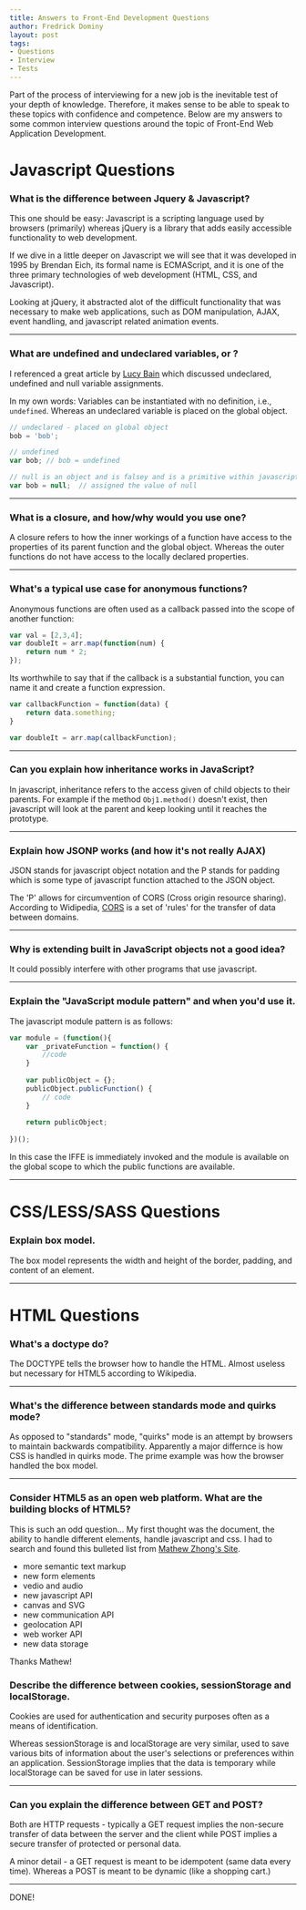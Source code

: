 ```yaml
---
title: Answers to Front-End Development Questions
author: Fredrick Dominy
layout: post
tags:
- Questions
- Interview
- Tests
---
```


Part of the process of interviewing for a new job is the inevitable test of your depth of knowledge. Therefore, it makes sense to be able to speak to these topics with confidence and competence. Below are my answers to some common interview questions around the topic of Front-End Web Application Development.
    
# Javascript Questions
    
### What is the difference between Jquery & Javascript? 

This one should be easy: Javascript is a scripting language used by browsers (primarily) whereas jQuery is a library that adds easily accessible functionality to web development.

If we dive in a little deeper on Javascript we will see that it was developed in 1995 by Brendan Eich, its formal name is ECMAScript, and it is one of the three primary technologies of web development (HTML, CSS, and Javascript).

Looking at jQuery, it abstracted alot of the difficult functionality that was necessary to make web applications, such as DOM manipulation, AJAX, event handling, and javascript related animation events. 

___

### What are undefined and undeclared variables, or ?

I referenced a great article by [Lucy Bain](http://lucybain.com/blog/2014/null-undefined-undeclared/) which discussed undeclared, undefined and null variable assignments. 

In my own words: Variables can be instantiated with no definition, i.e., `undefined`.  Whereas an undeclared variable is placed on the global object.

```javascript
// undeclared - placed on global object
bob = 'bob';

// undefined
var bob; // bob = undefined

// null is an object and is falsey and is a primitive within javascript
var bob = null;  // assigned the value of null
```
___

### What is a closure, and how/why would you use one? 

A closure refers to how the inner workings of a function have access to the properties of its parent function and the global object. Whereas the outer functions do not have access to the locally declared properties.

___

### What's a typical use case for anonymous functions? 

Anonymous functions are often used as a callback passed into the scope of another function: 

```javascript
var val = [2,3,4];
var doubleIt = arr.map(function(num) {
    return num * 2; 
});
```

Its worthwhile to say that if the callback is a substantial function, you can name it and create a function expression.

```javascript
var callbackFunction = function(data) {
    return data.something;
}

var doubleIt = arr.map(callbackFunction);
```
___

### Can you explain how inheritance works in JavaScript? 

In javascript, inheritance refers to the access given of child objects to their parents. For example if the method `Obj1.method()` doesn't exist, then javascript will look at the parent and keep looking until it reaches the prototype.

___

### Explain how JSONP works (and how it's not really AJAX) 

JSON stands for javascript object notation and the P stands for padding which is some type of javascript function attached to the JSON object. 

The 'P' allows for circumvention of CORS (Cross origin resource sharing). According to Widipedia, [CORS](https://en.wikipedia.org/wiki/Cross-origin_resource_sharing) is a set of 'rules' for the transfer of data between domains.

___

### Why is extending built in JavaScript objects not a good idea? 

It could possibly interfere with other programs that use javascript.

___

### Explain the "JavaScript module pattern" and when you'd use it. 

The javascript module pattern is as follows:

```javascript
var module = (function(){
    var _privateFunction = function() {
        //code
    }
    
    var publicObject = {};
    publicObject.publicFunction() {
        // code
    }
    
    return publicObject;
    
})(); 
```

In this case the IFFE is immediately invoked and the module is available on the global scope to which the public functions are available.

___

# CSS/LESS/SASS Questions

### Explain box model. 

The box model represents the width and height of the border, padding, and content of an element.

___

# HTML Questions

### What's a doctype do? 

The DOCTYPE tells the browser how to handle the HTML. Almost useless but necessary for HTML5 according to Wikipedia.

___

### What's the difference between standards mode and quirks mode? 

As opposed to "standards" mode, "quirks" mode is an attempt by browsers to maintain backwards compatibility.  Apparently a major differnce is how CSS is handled in quirks mode. The prime example was how the browser handled the box model.

___

### Consider HTML5 as an open web platform. What are the building blocks of HTML5? 

This is such an odd question... My first thought was the document, the ability to handle different elements, handle javascript and css.  I had to search and found this bulleted list from [Mathew Zhong's Site](http://flowerszhong.github.io/2013/11/20/html-questions.html).

* more semantic text markup
* new form elements
* vedio and audio
* new javascript API
* canvas and SVG
* new communication API
* geolocation API
* web worker API
* new data storage

Thanks Mathew!

### Describe the difference between cookies, sessionStorage and localStorage. 

Cookies are used for authentication and security purposes often as a means of identification.

Whereas sessionStorage is and localStorage are very similar, used to save various bits of information about the user's selections or preferences within an application. SessionStorage implies that the data is temporary while localStorage can be saved for use in later sessions. 

___

### Can you explain the difference between GET and POST?

Both are HTTP requests - typically a GET request implies the non-secure transfer of data between the server and the client while POST implies a secure transfer of protected or personal data.

A minor detail - a GET request is meant to be idempotent (same data every time). Whereas a POST is meant to be dynamic (like a shopping cart.)

___

DONE!